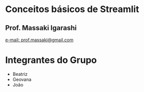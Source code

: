 # Conceitos básicos de Streamlit
## Prof. Massaki Igarashi
<a href="mailto:prof.massaki@gmail.com">e-mail: prof.massaki@gmail.com</a>

# **Integrantes do Grupo**
- Beatriz
- Geovana
- João

